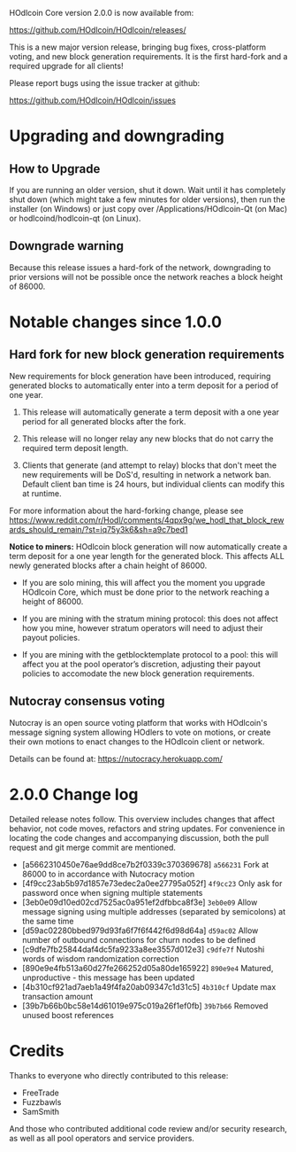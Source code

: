 HOdlcoin Core version 2.0.0 is now available from:

  <https://github.com/HOdlcoin/HOdlcoin/releases/>

This is a new major version release, bringing bug fixes, cross-platform voting,
and new block generation requirements. It is the first hard-fork and a required
upgrade for all clients!

Please report bugs using the issue tracker at github:

  <https://github.com/HOdlcoin/HOdlcoin/issues>

Upgrading and downgrading
=========================

How to Upgrade
--------------

If you are running an older version, shut it down. Wait until it has completely
shut down (which might take a few minutes for older versions), then run the
installer (on Windows) or just copy over /Applications/HOdlcoin-Qt (on Mac) or
hodlcoind/hodlcoin-qt (on Linux).

Downgrade warning
------------------

Because this release issues a hard-fork of the network, downgrading to prior versions
will not be possible once the network reaches a block height of 86000.

Notable changes since 1.0.0
============================

Hard fork for new block generation requirements
--------------------------------------------------------

New requirements for block generation have been introduced, requiring generated
blocks to automatically enter into a term deposit for a period of one year.

1. This release will automatically generate a term deposit with a one year
   period for all generated blocks after the fork.

2. This release will no longer relay any new blocks that do not carry the
   required term deposit length.

3. Clients that generate (and attempt to relay) blocks that don't meet
   the new requirements will be DoS'd, resulting in network a network
   ban. Default client ban time is 24 hours, but individual clients
   can modify this at runtime.


For more information about the hard-forking change, please see
<https://www.reddit.com/r/Hodl/comments/4qpx9g/we_hodl_that_block_rewards_should_remain/?st=iq75y3k6&sh=a9c7bed1>

**Notice to miners:** HOdlcoin block generation will now automatically
create a term deposit for a one year length for the generated block.
This affects ALL newly generated blocks after a chain height of 86000.

- If you are solo mining, this will affect you the moment you upgrade
  HOdlcoin Core, which must be done prior to the network reaching a
  height of 86000.

- If you are mining with the stratum mining protocol: this does not
  affect how you mine, however stratum operators will need to adjust
  their payout policies.

- If you are mining with the getblocktemplate protocol to a pool: this
  will affect you at the pool operator’s discretion, adjusting their
  payout policies to accomodate the new block generation requirements.

Nutocray consensus voting
----------------------------------------------------------------

Nutocray is an open source voting platform that works with HOdlcoin's
message signing system allowing HOdlers to vote on motions, or
create their own motions to enact changes to the HOdlcoin client
or network.

Details can be found at: <https://nutocracy.herokuapp.com/>

2.0.0 Change log
=================

Detailed release notes follow. This overview includes changes that affect
behavior, not code moves, refactors and string updates. For convenience in locating
the code changes and accompanying discussion, both the pull request and
git merge commit are mentioned.

- [a5662310450e76ae9dd8ce7b2f0339c370369678] `a566231` Fork at 86000 to in accordance with Nutocracy motion
- [4f9cc23ab5b97d1857e73edec2a0ee27795a052f] `4f9cc23` Only ask for password once when signing multiple statements
- [3eb0e09d10ed02cd7525ac0a951ef2dfbbca8f3e] `3eb0e09` Allow message signing using multiple addresses (separated by semicolons) at the same time
- [d59ac02280bbed979d93fa6f7f6f442f6d98d64a] `d59ac02` Allow number of outbound connections for churn nodes to be defined
- [c9dfe7fb25844daf4dc5fa9233a8ee3557d012e3] `c9dfe7f` Nutoshi words of wisdom randomization correction
- [890e9e4fb513a60d27fe266252d05a80de165922] `890e9e4` Matured, unproductive - this message has been updated
- [4b310cf921ad7aeb1a49f4fa20ab09347c1d31c5] `4b310cf` Update max transaction amount
- [39b7b66b0bc58e14d61019e975c019a26f1ef0fb] `39b7b66` Removed unused boost references

Credits
=======

Thanks to everyone who directly contributed to this release:

- FreeTrade
- Fuzzbawls
- SamSmith


And those who contributed additional code review and/or security research, as well as all pool operators and service providers.
